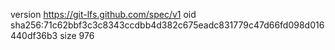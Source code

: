 version https://git-lfs.github.com/spec/v1
oid sha256:71c62bbf3c3c8343ccdbb4d382c675eadc831779c47d66fd098d016440df36b3
size 976

